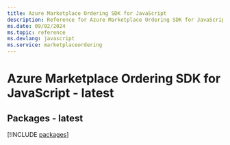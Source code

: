 ```yaml
---
title: Azure Marketplace Ordering SDK for JavaScript
description: Reference for Azure Marketplace Ordering SDK for JavaScript
ms.date: 09/02/2024
ms.topic: reference
ms.devlang: javascript
ms.service: marketplaceordering
---
```

# Azure Marketplace Ordering SDK for JavaScript - latest
## Packages - latest
[!INCLUDE [packages](marketplace-ordering-index.md)]